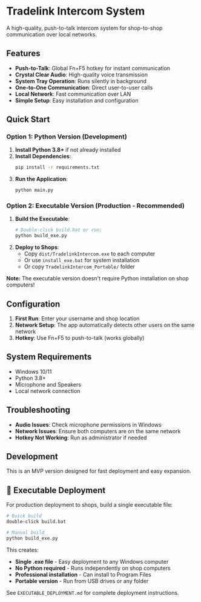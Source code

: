 # Tradelink Intercom System

A high-quality, push-to-talk intercom system for shop-to-shop communication over local networks.

## Features

- **Push-to-Talk**: Global Fn+F5 hotkey for instant communication
- **Crystal Clear Audio**: High-quality voice transmission
- **System Tray Operation**: Runs silently in background
- **One-to-One Communication**: Direct user-to-user calls
- **Local Network**: Fast communication over LAN
- **Simple Setup**: Easy installation and configuration

## Quick Start

### Option 1: Python Version (Development)
1. **Install Python 3.8+** if not already installed
2. **Install Dependencies**:
   ```bash
   pip install -r requirements.txt
   ```
3. **Run the Application**:
   ```bash
   python main.py
   ```

### Option 2: Executable Version (Production - Recommended)
1. **Build the Executable**:
   ```bash
   # Double-click build.bat or run:
   python build_exe.py
   ```
2. **Deploy to Shops**:
   - Copy `dist/TradelinkIntercom.exe` to each computer
   - Or use `install_exe.bat` for system installation
   - Or copy `TradelinkIntercom_Portable/` folder

**Note:** The executable version doesn't require Python installation on shop computers!

## Configuration

1. **First Run**: Enter your username and shop location
2. **Network Setup**: The app automatically detects other users on the same network
3. **Hotkey**: Use Fn+F5 to push-to-talk (works globally)

## System Requirements

- Windows 10/11
- Python 3.8+
- Microphone and Speakers
- Local network connection

## Troubleshooting

- **Audio Issues**: Check microphone permissions in Windows
- **Network Issues**: Ensure both computers are on the same network
- **Hotkey Not Working**: Run as administrator if needed

## Development

This is an MVP version designed for fast deployment and easy expansion.

## 🚀 Executable Deployment

For production deployment to shops, build a single executable file:

```bash
# Quick build
double-click build.bat

# Manual build
python build_exe.py
```

This creates:
- **Single .exe file** - Easy deployment to any Windows computer
- **No Python required** - Runs independently on shop computers
- **Professional installation** - Can install to Program Files
- **Portable version** - Run from USB drives or any folder

See `EXECUTABLE_DEPLOYMENT.md` for complete deployment instructions.
